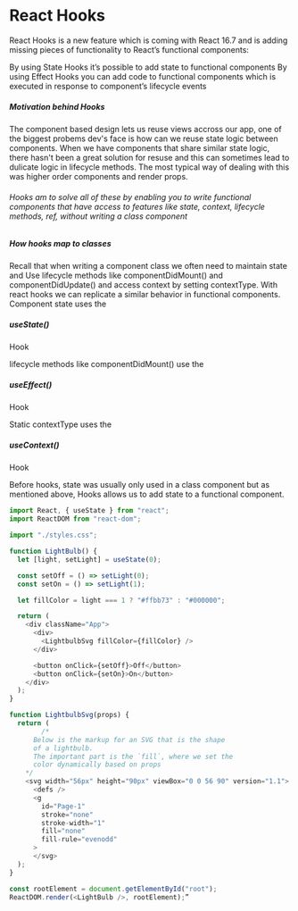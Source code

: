 
# React Hooks

React Hooks is a new feature which is coming with React 16.7 and is adding missing pieces of functionality to React’s functional components:

By using State Hooks it’s possible to add state to functional components
By using Effect Hooks you can add code to functional components which is executed in response to component’s lifecycle events

##### Motivation behind Hooks

The component based design lets us reuse views accross our app, one of the biggest probems dev's face is how can we reuse state logic between components. When we have components that share similar state logic, there hasn't been a great solution for resuse and this can sometimes lead to dulicate logic in lifecycle methods. The most typical way of dealing with this was higher order components and render props.

###### Hooks am to solve all of these by enabling you to write functional components that have access to features like state, context, lifecycle methods, ref, without writing a class component

##### How hooks map to classes

Recall that when writing a component class we often need to maintain state and Use lifecycle methods like componentDidMount() and componentDidUpdate() and access context by setting contextType. 
With react hooks we can replicate a similar behavior in functional components. Component state uses the 
##### useState() 
Hook

lifecycle methods like componentDidMount() use the 
##### useEffect()
Hook

Static contextType uses the 
##### useContext()
Hook

Before hooks, state was usually only used in a class component but as mentioned above, Hooks allows us to add state to a functional component.
```javascript
import React, { useState } from "react";
import ReactDOM from "react-dom";

import "./styles.css";

function LightBulb() {
  let [light, setLight] = useState(0);

  const setOff = () => setLight(0);
  const setOn = () => setLight(1);

  let fillColor = light === 1 ? "#ffbb73" : "#000000";

  return (
    <div className="App">
      <div>
        <LightbulbSvg fillColor={fillColor} />
      </div>

      <button onClick={setOff}>Off</button>
      <button onClick={setOn}>On</button>
    </div>
  );
}

function LightbulbSvg(props) {
  return (
        /*
      Below is the markup for an SVG that is the shape
      of a lightbulb.
      The important part is the `fill`, where we set the
      color dynamically based on props
    */
    <svg width="56px" height="90px" viewBox="0 0 56 90" version="1.1">
      <defs />
      <g
        id="Page-1"
        stroke="none"
        stroke-width="1"
        fill="none"
        fill-rule="evenodd"
      >
      </svg>
  );
}

const rootElement = document.getElementById("root");
ReactDOM.render(<LightBulb />, rootElement);”



 
```